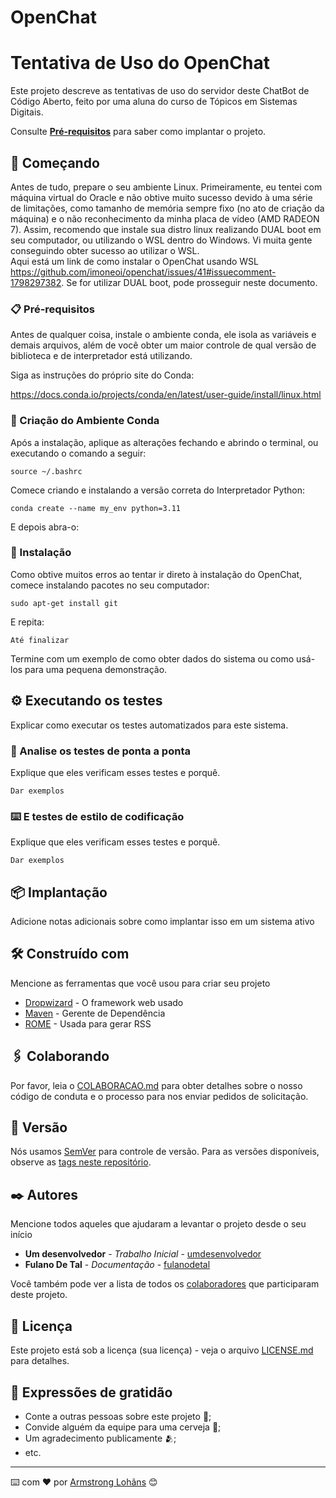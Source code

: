 # OpenChat
# Tentativa de Uso do OpenChat  

Este projeto descreve as tentativas de uso do servidor deste ChatBot de Código Aberto, feito por uma aluna do curso de Tópicos em Sistemas Digitais. 

Consulte **[Pré-requisitos](#-Pr%C3%A9-requisitos)** para saber como implantar o projeto.

## 🚀 Começando

Antes de tudo, prepare o seu ambiente Linux. 
Primeiramente, eu tentei com máquina virtual do Oracle e não obtive muito sucesso devido à uma série de limitações, como tamanho de memória sempre fixo (no ato de criação da máquina) e o não reconhecimento da minha placa de vídeo (AMD RADEON 7). 
Assim, recomendo que instale sua distro linux realizando DUAL boot em seu computador, ou utilizando o WSL dentro do Windows. Vi muita gente conseguindo obter sucesso ao utilizar o WSL.  
Aqui está um link de como instalar o OpenChat usando WSL <https://github.com/imoneoi/openchat/issues/41#issuecomment-1798297382>. 
Se for utilizar DUAL boot, pode prosseguir neste documento. 



### 📋 Pré-requisitos

Antes de qualquer coisa, instale o ambiente conda, ele isola as variáveis e demais arquivos, além de você obter um maior controle de qual versão de biblioteca e de interpretador está utilizando. 

Siga as instruções do próprio site do Conda: 

<https://docs.conda.io/projects/conda/en/latest/user-guide/install/linux.html>


### 🔧 Criação do Ambiente Conda 

Após a instalação, aplique as alterações fechando e abrindo o terminal, ou executando o comando a seguir: 

```
source ~/.bashrc

```

Comece criando e instalando a versão correta do Interpretador Python: 

```
conda create --name my_env python=3.11
```
E depois abra-o: 


### 🔧 Instalação

Como obtive muitos erros ao tentar ir direto à instalação do OpenChat, comece instalando pacotes no seu computador:


```
sudo apt-get install git
```

E repita:

```
Até finalizar
```

Termine com um exemplo de como obter dados do sistema ou como usá-los para uma pequena demonstração.

## ⚙️ Executando os testes

Explicar como executar os testes automatizados para este sistema.

### 🔩 Analise os testes de ponta a ponta

Explique que eles verificam esses testes e porquê.

```
Dar exemplos
```

### ⌨️ E testes de estilo de codificação

Explique que eles verificam esses testes e porquê.

```
Dar exemplos
```

## 📦 Implantação

Adicione notas adicionais sobre como implantar isso em um sistema ativo

## 🛠️ Construído com

Mencione as ferramentas que você usou para criar seu projeto

* [Dropwizard](http://www.dropwizard.io/1.0.2/docs/) - O framework web usado
* [Maven](https://maven.apache.org/) - Gerente de Dependência
* [ROME](https://rometools.github.io/rome/) - Usada para gerar RSS

## 🖇️ Colaborando

Por favor, leia o [COLABORACAO.md](https://gist.github.com/usuario/linkParaInfoSobreContribuicoes) para obter detalhes sobre o nosso código de conduta e o processo para nos enviar pedidos de solicitação.

## 📌 Versão

Nós usamos [SemVer](http://semver.org/) para controle de versão. Para as versões disponíveis, observe as [tags neste repositório](https://github.com/suas/tags/do/projeto). 

## ✒️ Autores

Mencione todos aqueles que ajudaram a levantar o projeto desde o seu início

* **Um desenvolvedor** - *Trabalho Inicial* - [umdesenvolvedor](https://github.com/linkParaPerfil)
* **Fulano De Tal** - *Documentação* - [fulanodetal](https://github.com/linkParaPerfil)

Você também pode ver a lista de todos os [colaboradores](https://github.com/usuario/projeto/colaboradores) que participaram deste projeto.

## 📄 Licença

Este projeto está sob a licença (sua licença) - veja o arquivo [LICENSE.md](https://github.com/usuario/projeto/licenca) para detalhes.

## 🎁 Expressões de gratidão

* Conte a outras pessoas sobre este projeto 📢;
* Convide alguém da equipe para uma cerveja 🍺;
* Um agradecimento publicamente 🫂;
* etc.


---
⌨️ com ❤️ por [Armstrong Lohãns](https://gist.github.com/lohhans) 😊
